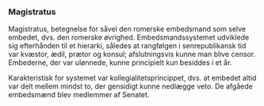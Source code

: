 ### Magistratus


Magistratus, betegnelse for såvel den romerske embedsmand som selve embedet, dvs. den romerske øvrighed. Embedsmandssystemet udviklede sig efterhånden til et hierarki, således at rangfølgen i senrepublikansk tid var kvæstor, ædil, prætor og konsul; afslutningsvis kunne man blive censor. Embederne, der var ulønnede, kunne principielt kun besiddes i et år.

Karakteristisk for systemet var kollegialitetsprincippet, dvs. at embedet altid var delt mellem mindst to, der gensidigt kunne nedlægge veto. De afgåede embedsmænd blev medlemmer af Senatet.
